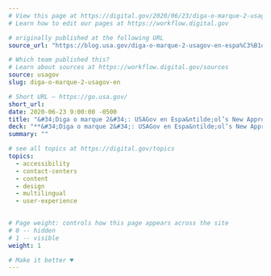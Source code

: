 ```yaml
---
# View this page at https://digital.gov/2020/06/23/diga-o-marque-2-usagov-en
# Learn how to edit our pages at https://workflow.digital.gov

# originally published at the following URL
source_url: "https://blog.usa.gov/diga-o-marque-2-usagov-en-espa%C3%B1ols-new-approach-to-interactive-voice-response"

# Which team published this?
# Learn about sources at https://workflow.digital.gov/sources
source: usagov
slug: diga-o-marque-2-usagov-en

# Short URL — https://go.usa.gov/
short_url: 
date: 2020-06-23 9:00:00 -0500
title: "&#34;Diga o marque 2&#34;: USAGov en Espa&ntilde;ol’s New Approach to Interactive Voice Response"
deck: "**&#34;Diga o marque 2&#34;: USAGov en Espa&ntilde;ol’s New Approach to Interactive Voice Response**&mdash;USAGov receives and responds to questions directly from the public in many ways: through social media, on page surveys on USA.gov and USAGov en Espa&ntilde;ol, and through chats and calls. One powerful tool in the USAGov toolbelt is our interactive voice response (IVR) system in both English and Spanish through the USAGov Contact Center."
summary: ""

# see all topics at https://digital.gov/topics
topics: 
  - accessibility
  - contact-centers
  - content
  - design
  - multilingual
  - user-experience
  

# Page weight: controls how this page appears across the site
# 0 -- hidden
# 1 -- visible
weight: 1

# Make it better ♥
---
```


